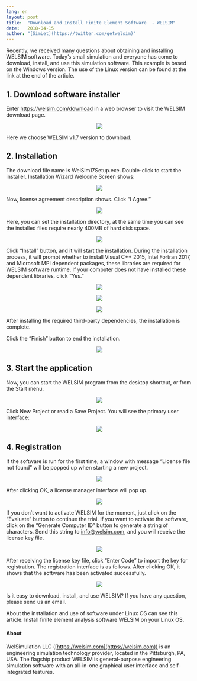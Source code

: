 ```yaml
---
lang: en
layout: post
title:  "Download and Install Finite Element Software  - WELSIM"
date:   2018-04-15
author: "[SimLet](https://twitter.com/getwelsim)"
---
```



Recently, we received many questions about obtaining and installing WELSIM software. Today’s small simulation and everyone has come to download, install, and use this simulation software. This example is based on the Windows version. The use of the Linux version can be found at the link at the end of the article.

## 1. Download software installer
Enter https://welsim.com/download in a web browser to visit the WELSIM download page.


<p align="center">
  <img src="https://cdn-images-1.medium.com/max/800/1*Ea5n7yWgfZjyPCdM1iVTow.png"/>
</p>

Here we choose WELSIM v1.7 version to download.

## 2. Installation
The download file name is WelSim17Setup.exe. Double-click to start the installer. Installation Wizard Welcome Screen shows:

<p align="center">
  <img src="https://cdn-images-1.medium.com/max/800/1*yS6JFo7jH76MP7jYtEa8eg.png"/>
</p>

Now, license agreement description shows. Click “I Agree.”

<p align="center">
  <img src="https://cdn-images-1.medium.com/max/800/1*SS45x87giFxTf5WrstLCKw.png"/>
</p>

Here, you can set the installation directory, at the same time you can see the installed files require nearly 400MB of hard disk space.

<p align="center">
  <img src="https://cdn-images-1.medium.com/max/800/1*CYS9kqnuutfZ2uWO62KH2A.png"/>
</p>

Click “Install” button, and it will start the installation. During the installation process, it will prompt whether to install Visual C++ 2015, Intel Fortran 2017, and Microsoft MPI dependent packages, these libraries are required for WELSIM software runtime. If your computer does not have installed these dependent libraries, click “Yes.”

<p align="center">
  <img src="https://cdn-images-1.medium.com/max/1000/1*AaFTom8Hp6nduL2MEuYwkg.png"/>
</p>
<p align="center">
  <img src="https://cdn-images-1.medium.com/max/1000/1*IJKWPvzWLUmL2LfDulH3Gg.png"/>
</p>
<p align="center">
  <img src="https://cdn-images-1.medium.com/max/1000/1*UQNBpZxcrFRG548JBRwJag.png"/>
</p>

After installing the required third-party dependencies, the installation is complete.

Click the “Finish” button to end the installation.

<p align="center">
  <img src="https://cdn-images-1.medium.com/max/800/1*I-vj9MAvJA4ZqIok-CgOnw.png"/>
</p>

## 3. Start the application
Now, you can start the WELSIM program from the desktop shortcut, or from the Start menu.

<p align="center">
  <img src="https://cdn-images-1.medium.com/max/800/1*2vVnAIS-ltnPxmeBn91umA.png"/>
</p>

Click New Project or read a Save Project. You will see the primary user interface:

<p align="center">
  <img src="https://cdn-images-1.medium.com/max/800/1*_8CorOlCf5qSIzd6Q6tyAw.png"/>
</p>

## 4. Registration
If the software is run for the first time, a window with message “License file not found” will be popped up when starting a new project.

<p align="center">
  <img src="https://cdn-images-1.medium.com/max/800/1*o8LZHTgqJWDJj4k13vLTzw.png"/>
</p>

After clicking OK, a license manager interface will pop up.

<p align="center">
  <img src="https://cdn-images-1.medium.com/max/800/1*2M2Y9XiyigZyD8UjIqEHFA.png"/>
</p>

If you don’t want to activate WELSIM for the moment, just click on the “Evaluate” button to continue the trial. If you want to activate the software, click on the “Generate Computer ID” button to generate a string of characters. Send this string to info@welsim.com, and you will receive the license key file.

<p align="center">
  <img src="https://cdn-images-1.medium.com/max/800/1*FGxRxXYG8jgbbPdxwtHIgg.png"/>
</p>

After receiving the license key file, click “Enter Code” to import the key for registration. The registration interface is as follows. After clicking OK, it shows that the software has been activated successfully.

<p align="center">
  <img src="https://cdn-images-1.medium.com/max/800/1*kAEETblsextUd7KF7z5HUQ.png"/>
</p>

Is it easy to download, install, and use WELSIM? If you have any question, please send us an email.

About the installation and use of software under Linux OS can see this article: Install finite element analysis software WELSIM on your Linux OS.

#### About
WelSimulation LLC ([https://welsim.com](https://welsim.com)) is an engineering simulation technology provider, located in the Pittsburgh, PA, USA. The flagship product WELSIM is general-purpose engineering simulation software with an all-in-one graphical user interface and self-integrated features.


